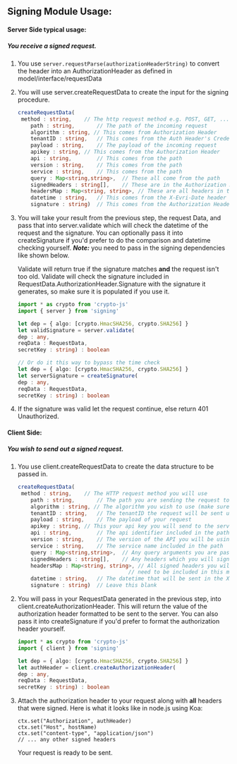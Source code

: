 ## Signing Module Usage:

#### Server Side typical usage: 

##### You receive a signed request.

1. You use `server.requestParse(authorizationHeaderString)` to convert the header into an AuthorizationHeader as defined in model/interface/requestData

2. You will use server.createRequestData to create the input for the signing procedure. 

   ```typescript
   createRequestData(
   	method : string, 	// The http request method e.g. POST, GET, ...
       path : string,   	// The path of the incoming request
       algorithm : string, // This comes from Authorization Header
       tenantID : string,	// This comes from the Auth Header's Credential Scope
       payload : string, 	// The payload of the incoming request
       apikey : string,	// This comes from the Authorization Header
       api : string,		// This comes from the path
       version : string, 	// This comes from the path
       service : string,	// This comes from the path
       query : Map<string,string>,	// These all come from the path
       signedHeaders : string[],	// These are in the Authorization Header
       headersMap : Map<string, string>, // These are all headers in the request
       datetime : string,	// This comes from the X-Evri-Date header
       signature : string)	// This comes from the Authorization Header
   ```

3. You will take your result from the previous step, the request Data, and pass that into server.validate which will check the datetime of the request and the signature. You can optionally pass it into createSignature if you'd prefer to do the comparison and datetime checking yourself. ***Note:*** you need to pass in the signing dependencies like shown below. 

   Validate will return true if the signature matches **and** the request isn't too old. Validate will check the signature included in RequestData.AuthorizationHeader.Signature with the signature it generates, so make sure it is populated if you use it.

   ```typescript
   import * as crypto from 'crypto-js'
   import { server } from 'signing'
   
   let dep = { algo: [crypto.HmacSHA256, crypto.SHA256] }
   let validSignature = server.validate(
   dep : any,
   reqData : RequestData, 
   secretKey : string) : boolean
   
   // Or do it this way to bypass the time check
   let dep = { algo: [crypto.HmacSHA256, crypto.SHA256] }
   let serverSignature = createSignature(
   dep : any,
   reqData : RequestData, 
   secretKey : string) : boolean
   ```

4. If the signature was valid let the request continue, else return 401 Unauthorized.

#### Client Side:

##### You wish to send out a signed request. 

1. You use client.createRequestData to create the data structure to be passed in. 

   ```typescript
   createRequestData(
   	method : string, 	// The HTTP request method you will use
       path : string,   	// The path you are sending the request to
       algorithm : string, // The algorithm you wish to use (make sure it's supported)
       tenantID : string,	// The tenantID the request will be sent under
       payload : string, 	// The payload of your request
       apikey : string,	// This your api key you will send to the server
       api : string,		// The api identifier included in the path
       version : string, 	// The version of the API you will be using
       service : string,	// The service name included in the path
       query : Map<string,string>,	// Any query arguments you are passing
       signedHeaders : string[],	// Any headers which you will sign
       headersMap : Map<string, string>, // All signed headers you will send will
       								  // need to be included in this map
       datetime : string,	// The datetime that will be sent in the X-Evri-Date header
       signature : string)	// Leave this blank
   ```

2. You will pass in your RequestData generated in the previous step, into client.createAuthorizationHeader. This will return the value of the authorization header formatted to be sent to the server. You can also pass it into createSignature if you'd prefer to format the authorization header yourself.

   ```typescript
   import * as crypto from 'crypto-js'
   import { client } from 'signing'
   
   let dep = { algo: [crypto.HmacSHA256, crypto.SHA256] }
   let authHeader = client.createAuthorizationHeader(
   dep : any,
   reqData : RequestData, 
   secretKey : string) : boolean
   ```

3. Attach the authorization header to your request along with **all** headers that were signed. Here is what it looks like in node.js using Koa:

   ```
   ctx.set("Authorization", authHeader)
   ctx.set("Host", hostName)
   ctx.set("content-type", "application/json")
   // ... any other signed headers
   ```

   Your request is ready to be sent.
